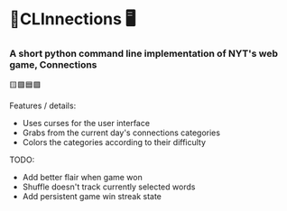 # 🐍**CLInnections** 🖥
### A short python command line implementation of NYT's web game, Connections

🟨🟩🟦🟪

Features / details:
- Uses curses for the user interface
- Grabs from the current day's connections categories
- Colors the categories according to their difficulty

TODO:
- Add better flair when game won
- Shuffle doesn't track currently selected words
- Add persistent game win streak state
